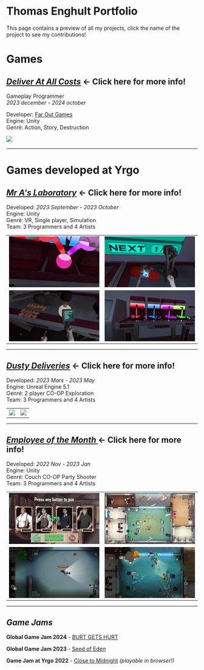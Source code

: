 # Thomas Enghult Portfolio

This page contains a preview of all my projects, click the name of the project to see my contributions!

# Games

## [***Deliver At All Costs***](DeliverAtAllCosts#deliver-at-all-costs) ← Click here for more info!

Gameplay Programmer  
*2023 december - 2024 october*

Developer: [Far Out Games](https://www.faroutgamestudio.com/)  
Engine: Unity  
Genré: Action, Story, Destruction

<img src="Images\DAAC-Keyart-Sqr.png"/>

---

# Games developed at Yrgo

## [***Mr A's Laboratory***](MrA'sLaboratory#mr-as-laboratory) ← Click here for more info!

Developed: *2023 September - 2023 October*  
Engine: Unity  
Genré: VR, Single player, Simulation  
Team: 3 Programmers and 4 Artists

<table>
  <tr>
    <td width="50%"><img src="Images\MrA_Mixing.png" /></td>
    <td width="50%"><img src="Images\MrA_Crushing.png" /></td>
  </tr>
  <tr>
    <td width="50%"><img src="Images\MrA_Scanning.png" /></td>
    <td width="50%"><img src="Images\MrA_Dispensers.png" /></td>
  </tr>
</table>

---

## [***Dusty Deliveries***](DustyDeliveries#dusty-deliveries) ← Click here for more info!

Developed: *2023 Mars - 2023 May*  
Engine: Unreal Engine 5.1  
Genré: 2 player CO-OP Exploration  
Team: 3 Programmers and 4 Artists

<table>
  <tr>
    <td><img src="Images\DustyDeliveries_01.png" /></td>
    <td><img src="Images\DustyDeliveries_02.png" /></td>
  </tr>
</table>

---

## [***Employee of the Month*** ](EmployeeOfTheMonth#employee-of-the-month) ← Click here for more info!

Developed: *2022 Nov - 2023 Jan*  
Engine: Unity  
Genré: Couch CO-OP Party Shooter  
Team: 3 Programmers and 4 Artists

<table>
  <tr>
    <td><img src="Images\EOTM_01.gif" /></td>
    <td><img src="Images\EOTM_02.gif" /></td>
  </tr>
    <tr>
    <td><img src="Images\EOTM_03.gif" /></td>
    <td><img src="Images\EOTM_04.gif" /></td>
  </tr>
</table>

---

## *Game Jams*

**Global Game Jam 2024** - [BURT GETS HURT](https://emilcarlssonart.itch.io/burtgetshurt)

**Global Game Jam 2023** - [Seed of Eden](https://v3.globalgamejam.org/2023/games/seed-eden-4)

**Game Jam at Yrgo 2022** - [Close to Midnight](https://thomasenghult.itch.io/close-to-midnight) *(playable in browser!)*
